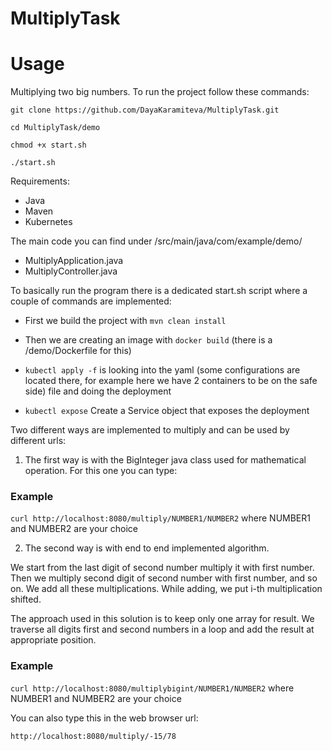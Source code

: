 # MultiplyTask

# Usage

Multiplying two big numbers.
To run the project follow these commands:

`git clone https://github.com/DayaKaramiteva/MultiplyTask.git`

`cd MultiplyTask/demo`

`chmod +x start.sh`

`./start.sh`

Requirements:
  - Java
  - Maven
  - Kubernetes


The main code you can find under /src/main/java/com/example/demo/
  - MultiplyApplication.java
  - MultiplyController.java

To basically run the program there is a dedicated start.sh script where a couple of commands are implemented:

- First we build the project with `mvn clean install` 

- Then we are creating an image with `docker build` (there is a /demo/Dockerfile for this)

- `kubectl apply -f` is looking into the yaml (some configurations are located there, for example here we have 2 containers to be on the safe side) file and doing the deployment

- `kubectl expose` Create a Service object that exposes the deployment


Two different ways are implemented to multiply and can be used by different urls:

1. The first way is with the BigInteger java class used for mathematical operation. 
   For this one you can type:
### Example
`curl http://localhost:8080/multiply/NUMBER1/NUMBER2` where NUMBER1 and NUMBER2 are your choice 
  
2. The second way is with end to end implemented algorithm. 
  
  We start from the last digit of second number multiply it with first number. Then we multiply second digit of second number            with first number, and so on. We add all these multiplications. While adding, we put i-th multiplication shifted.

The approach used in this solution is to keep only one array for result. We traverse all digits first and second numbers in a loop and add the result at appropriate position.

  ### Example
  `curl http://localhost:8080/multiplybigint/NUMBER1/NUMBER2` where NUMBER1 and NUMBER2 are your choice 
  
  You can also type this in the web browser url:
  
  `http://localhost:8080/multiply/-15/78`
  
  
   
